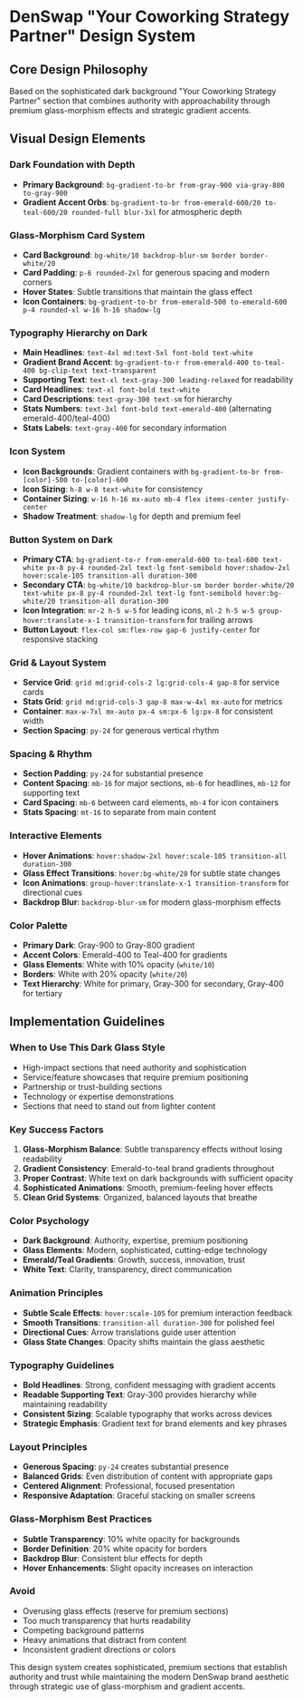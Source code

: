 # DenSwap "Your Coworking Strategy Partner" Design System

## Core Design Philosophy
Based on the sophisticated dark background "Your Coworking Strategy Partner" section that combines authority with approachability through premium glass-morphism effects and strategic gradient accents.

## Visual Design Elements

### **Dark Foundation with Depth**
- **Primary Background**: `bg-gradient-to-br from-gray-900 via-gray-800 to-gray-900`
- **Gradient Accent Orbs**: `bg-gradient-to-br from-emerald-600/20 to-teal-600/20 rounded-full blur-3xl` for atmospheric depth

### **Glass-Morphism Card System**
- **Card Background**: `bg-white/10 backdrop-blur-sm border border-white/20`
- **Card Padding**: `p-6 rounded-2xl` for generous spacing and modern corners
- **Hover States**: Subtle transitions that maintain the glass effect
- **Icon Containers**: `bg-gradient-to-br from-emerald-500 to-emerald-600 p-4 rounded-xl w-16 h-16 shadow-lg`

### **Typography Hierarchy on Dark**
- **Main Headlines**: `text-4xl md:text-5xl font-bold text-white`
- **Gradient Brand Accent**: `bg-gradient-to-r from-emerald-400 to-teal-400 bg-clip-text text-transparent`
- **Supporting Text**: `text-xl text-gray-300 leading-relaxed` for readability
- **Card Headlines**: `text-xl font-bold text-white`
- **Card Descriptions**: `text-gray-300 text-sm` for hierarchy
- **Stats Numbers**: `text-3xl font-bold text-emerald-400` (alternating emerald-400/teal-400)
- **Stats Labels**: `text-gray-400` for secondary information

### **Icon System**
- **Icon Backgrounds**: Gradient containers with `bg-gradient-to-br from-[color]-500 to-[color]-600`
- **Icon Sizing**: `h-8 w-8 text-white` for consistency
- **Container Sizing**: `w-16 h-16 mx-auto mb-4 flex items-center justify-center`
- **Shadow Treatment**: `shadow-lg` for depth and premium feel

### **Button System on Dark**
- **Primary CTA**: `bg-gradient-to-r from-emerald-600 to-teal-600 text-white px-8 py-4 rounded-2xl text-lg font-semibold hover:shadow-2xl hover:scale-105 transition-all duration-300`
- **Secondary CTA**: `bg-white/10 backdrop-blur-sm border border-white/20 text-white px-8 py-4 rounded-2xl text-lg font-semibold hover:bg-white/20 transition-all duration-300`
- **Icon Integration**: `mr-2 h-5 w-5` for leading icons, `ml-2 h-5 w-5 group-hover:translate-x-1 transition-transform` for trailing arrows
- **Button Layout**: `flex-col sm:flex-row gap-6 justify-center` for responsive stacking

### **Grid & Layout System**
- **Service Grid**: `grid md:grid-cols-2 lg:grid-cols-4 gap-8` for service cards
- **Stats Grid**: `grid md:grid-cols-3 gap-8 max-w-4xl mx-auto` for metrics
- **Container**: `max-w-7xl mx-auto px-4 sm:px-6 lg:px-8` for consistent width
- **Section Spacing**: `py-24` for generous vertical rhythm

### **Spacing & Rhythm**
- **Section Padding**: `py-24` for substantial presence
- **Content Spacing**: `mb-16` for major sections, `mb-6` for headlines, `mb-12` for supporting text
- **Card Spacing**: `mb-6` between card elements, `mb-4` for icon containers
- **Stats Spacing**: `mt-16` to separate from main content

### **Interactive Elements**
- **Hover Animations**: `hover:shadow-2xl hover:scale-105 transition-all duration-300`
- **Glass Effect Transitions**: `hover:bg-white/20` for subtle state changes
- **Icon Animations**: `group-hover:translate-x-1 transition-transform` for directional cues
- **Backdrop Blur**: `backdrop-blur-sm` for modern glass-morphism effects

### **Color Palette**
- **Primary Dark**: Gray-900 to Gray-800 gradient
- **Accent Colors**: Emerald-400 to Teal-400 for gradients
- **Glass Elements**: White with 10% opacity (`white/10`)
- **Borders**: White with 20% opacity (`white/20`)
- **Text Hierarchy**: White for primary, Gray-300 for secondary, Gray-400 for tertiary

## Implementation Guidelines

### **When to Use This Dark Glass Style**
- High-impact sections that need authority and sophistication
- Service/feature showcases that require premium positioning
- Partnership or trust-building sections
- Technology or expertise demonstrations
- Sections that need to stand out from lighter content

### **Key Success Factors**
1. **Glass-Morphism Balance**: Subtle transparency effects without losing readability
2. **Gradient Consistency**: Emerald-to-teal brand gradients throughout
3. **Proper Contrast**: White text on dark backgrounds with sufficient opacity
4. **Sophisticated Animations**: Smooth, premium-feeling hover effects
5. **Clean Grid Systems**: Organized, balanced layouts that breathe

### **Color Psychology**
- **Dark Background**: Authority, expertise, premium positioning
- **Glass Elements**: Modern, sophisticated, cutting-edge technology
- **Emerald/Teal Gradients**: Growth, success, innovation, trust
- **White Text**: Clarity, transparency, direct communication

### **Animation Principles**
- **Subtle Scale Effects**: `hover:scale-105` for premium interaction feedback
- **Smooth Transitions**: `transition-all duration-300` for polished feel
- **Directional Cues**: Arrow translations guide user attention
- **Glass State Changes**: Opacity shifts maintain the glass aesthetic

### **Typography Guidelines**
- **Bold Headlines**: Strong, confident messaging with gradient accents
- **Readable Supporting Text**: Gray-300 provides hierarchy while maintaining readability
- **Consistent Sizing**: Scalable typography that works across devices
- **Strategic Emphasis**: Gradient text for brand elements and key phrases

### **Layout Principles**
- **Generous Spacing**: `py-24` creates substantial presence
- **Balanced Grids**: Even distribution of content with appropriate gaps
- **Centered Alignment**: Professional, focused presentation
- **Responsive Adaptation**: Graceful stacking on smaller screens

### **Glass-Morphism Best Practices**
- **Subtle Transparency**: 10% white opacity for backgrounds
- **Border Definition**: 20% white opacity for borders
- **Backdrop Blur**: Consistent blur effects for depth
- **Hover Enhancements**: Slight opacity increases on interaction

### **Avoid**
- Overusing glass effects (reserve for premium sections)
- Too much transparency that hurts readability
- Competing background patterns
- Heavy animations that distract from content
- Inconsistent gradient directions or colors

This design system creates sophisticated, premium sections that establish authority and trust while maintaining the modern DenSwap brand aesthetic through strategic use of glass-morphism and gradient accents.